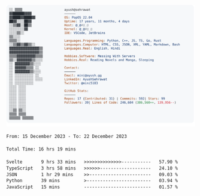 <a href="https://github.com/AyushSehrawat/AyushSehrawat">
  <picture>
    <source media="(prefers-color-scheme: dark)" srcset="https://raw.githubusercontent.com/AyushSehrawat/AyushSehrawat/main/dark_mode.svg">
    <img alt="Andrew Grant's GitHub Profile README" src="https://raw.githubusercontent.com/AyushSehrawat/AyushSehrawat/main/light_mode.svg">
  </picture>
</a>

<!--START_SECTION:waka-->

```txt
From: 15 December 2023 - To: 22 December 2023

Total Time: 16 hrs 19 mins

Svelte       9 hrs 33 mins   >>>>>>>>>>>>>>-----------   57.90 %
TypeScript   3 hrs 58 mins   >>>>>>-------------------   24.10 %
JSON         1 hr 29 mins    >>-----------------------   09.03 %
Python       39 mins         >------------------------   03.94 %
JavaScript   15 mins         -------------------------   01.57 %
```

<!--END_SECTION:waka-->
